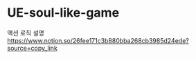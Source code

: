 # UE-soul-like-game

액션 로직 설명
https://www.notion.so/26fee171c3b880bba268cb3985d24ede?source=copy_link
